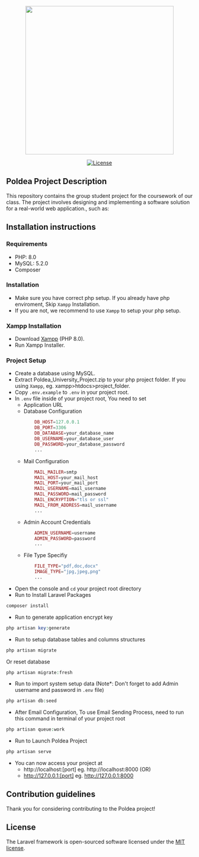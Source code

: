 <p align="center"><a href="https://laravel.com" target="_blank"><img src="https://user-images.githubusercontent.com/8923057/228454679-0df24e6e-1c8f-437a-ba7b-b48149fef1f1.svg" width="400"></a></p>

<p align="center">
<a href="https://packagist.org/packages/laravel/framework"><img src="https://img.shields.io/packagist/l/laravel/framework" alt="License"></a>
</p>

## Poldea Project Description

This repository contains the group student project for the coursework of our class. The project involves designing and implementing a software solution for a real-world web application., such as:

## Installation instructions
### Requirements
- PHP: 8.0
- MySQL: 5.2.0
- Composer

### Installation
- Make sure you have correct php setup. If you already have php enviroment, Skip `Xampp` Installation. 
- If you are not, we recommend to use `Xampp` to setup your php setup.

### Xampp Installation
- Download [Xampp](https://www.apachefriends.org/download.html) (PHP 8.0).
- Run Xampp Installer.

### Project Setup
- Create a database using MySQL.
- Extract Poldea_University_Project.zip to your php project folder. If you using `Xampp`, eg. xampp>htdocs>project_folder.
- Copy `.env.example` to `.env` in your project root.
- In `.env` file inside of your project root, You need to set
    - Application URL
    - Database Configuration
        ```php
            DB_HOST=127.0.0.1
            DB_PORT=3306
            DB_DATABASE=your_database_name
            DB_USERNAME=your_database_user
            DB_PASSWORD=your_database_password
            ...
        ```
    - Mail Configuration
        ```php
            MAIL_MAILER=smtp
            MAIL_HOST=your_mail_host
            MAIL_PORT=your_mail_port
            MAIL_USERNAME=mail_username
            MAIL_PASSWORD=mail_password
            MAIL_ENCRYPTION="tls or ssl"
            MAIL_FROM_ADDRESS=mail_username
            ...
        ```
    - Admin Account Credentials
        ```php
            ADMIN_USERNAME=username
            ADMIN_PASSWORD=password
            ...
        ```
    - File Type Specifiy
        ```php
            FILE_TYPE="pdf,doc,docx"
            IMAGE_TYPE="jpg,jpeg,png"
            ...
        ```
- Open the console and `cd` your project root directory
- Run to Install Laravel Packages
```php
composer install
```
- Run to generate application encrypt key
```php
php artisan key:generate
```
- Run to setup database tables and columns structures
```php 
php artisan migrate
```
Or reset database
```php 
php artisan migrate:fresh
```
- Run to import system setup data (Note*: Don't forget to add Admin username and password in `.env` file)
```php 
php artisan db:seed
```
- After Email Configuration, To use Email Sending Process, need to run this command in terminal of your project root
```php
php artisan queue:work
```
- Run to Launch Poldea Project
```php 
php artisan serve
```
- You can now access your project at 
    - http://localhost:[port] eg. http://localhost:8000 (OR)
    - http://127.0.0.1:[port] eg. http://127.0.0.1:8000

## Contribution guidelines

Thank you for considering contributing to the Poldea project!

## License

The Laravel framework is open-sourced software licensed under the [MIT license](https://opensource.org/licenses/MIT).
